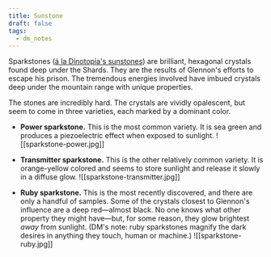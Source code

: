 ```yaml
---
title: Sunstone
draft: false
tags:
  - dm_notes
---
```

Sparkstones ([á la Dinotopia's sunstones](https://dinotopia.fandom.com/wiki/Sunstones)) are brilliant, hexagonal crystals found deep under the Shards. They are the results of Glennon's efforts to escape his prison. The tremendous energies involved have imbued crystals deep under the mountain range with unique properties.

The stones are incredibly hard. The crystals are vividly opalescent, but seem to come in three varieties, each marked by a dominant color.

* **Power sparkstone.** This is the most common variety. It is sea green and produces a piezoelectric effect when exposed to sunlight.
![[sparkstone-power.jpg]]

* **Transmitter sparkstone.** This is the other relatively common variety. It is orange-yellow colored and seems to store sunlight and release it slowly in a diffuse glow.
![[sparkstone-transmitter.jpg]]

* **Ruby sparkstone.** This is the most recently discovered, and there are only a handful of samples. Some of the crystals closest to Glennon's influence are a deep red—almost black. No one knows what other property they might have—but, for some reason, they glow brightest *away* from sunlight. (DM's note: ruby sparkstones magnify the dark desires in anything they touch, human or machine.)
![[sparkstone-ruby.jpg]]